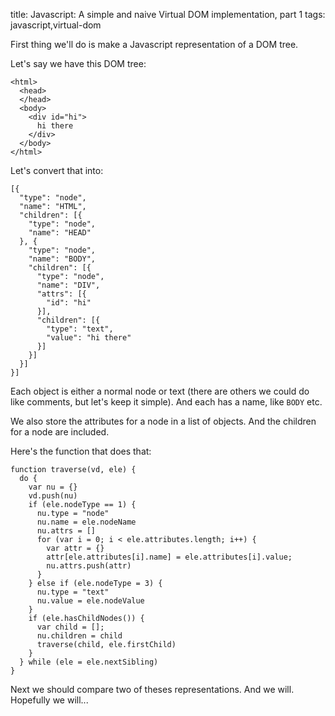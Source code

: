 title: Javascript: A simple and naive Virtual DOM implementation, part 1
tags: javascript,virtual-dom

First thing we'll do is make a Javascript representation of a DOM tree.

Let's say we have this DOM tree:

```
<html>
  <head>
  </head>
  <body>
    <div id="hi">
      hi there
    </div>
  </body>
</html>
```

Let's convert that into:

```
[{
  "type": "node",
  "name": "HTML",
  "children": [{
    "type": "node",
    "name": "HEAD"
  }, {
    "type": "node",
    "name": "BODY",
    "children": [{
      "type": "node",
      "name": "DIV",
      "attrs": [{
        "id": "hi"
      }],
      "children": [{
        "type": "text",
        "value": "hi there"
      }]
    }]
  }]
}]
```

Each object is either a normal node or text (there are others we could do like comments, but let's keep it simple). And each has a name, like `BODY` etc.

We also store the attributes for a node in a list of objects. And the children for a node are included.

Here's the function that does that:

```
function traverse(vd, ele) {
  do {
    var nu = {}
    vd.push(nu)
    if (ele.nodeType == 1) {
      nu.type = "node"
      nu.name = ele.nodeName
      nu.attrs = []
      for (var i = 0; i < ele.attributes.length; i++) {
        var attr = {}
        attr[ele.attributes[i].name] = ele.attributes[i].value;
        nu.attrs.push(attr)
      }
    } else if (ele.nodeType = 3) {
      nu.type = "text"
      nu.value = ele.nodeValue
    }
    if (ele.hasChildNodes()) {
      var child = [];
      nu.children = child
      traverse(child, ele.firstChild)
    }
  } while (ele = ele.nextSibling)
}
```

Next we should compare two of theses representations. And we will. Hopefully we will...
